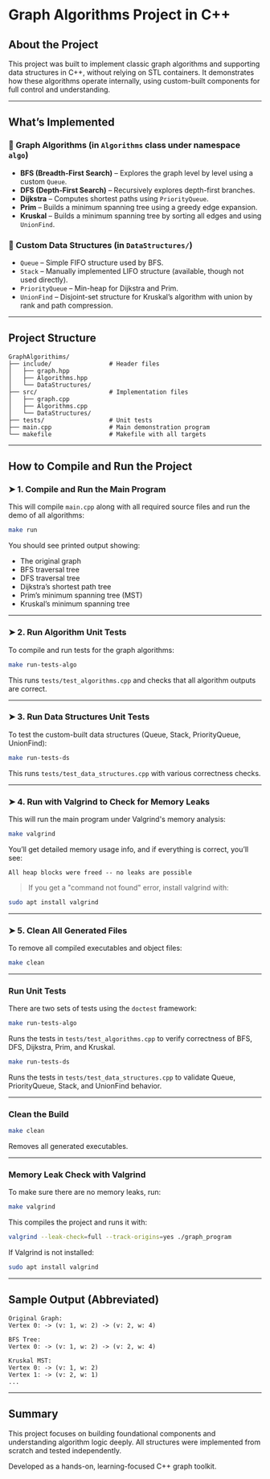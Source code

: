 # Graph Algorithms Project in C++

## About the Project

This project was built to implement classic graph algorithms and supporting data structures in C++, without relying on STL containers. 
It demonstrates how these algorithms operate internally, using custom-built components for full control and understanding.

---

## What’s Implemented

### 🔹 Graph Algorithms (in `Algorithms` class under namespace `algo`)

- **BFS (Breadth-First Search)** – Explores the graph level by level using a custom `Queue`.
- **DFS (Depth-First Search)** – Recursively explores depth-first branches.
- **Dijkstra** – Computes shortest paths using `PriorityQueue`.
- **Prim** – Builds a minimum spanning tree using a greedy edge expansion.
- **Kruskal** – Builds a minimum spanning tree by sorting all edges and using `UnionFind`.

### 🔹 Custom Data Structures (in `DataStructures/`)

- `Queue` – Simple FIFO structure used by BFS.
- `Stack` – Manually implemented LIFO structure (available, though not used directly).
- `PriorityQueue` – Min-heap for Dijkstra and Prim.
- `UnionFind` – Disjoint-set structure for Kruskal’s algorithm with union by rank and path compression.

---

## Project Structure

```
GraphAlgorithims/
├── include/                # Header files
│   ├── graph.hpp
│   ├── Algorithms.hpp
│   └── DataStructures/
├── src/                    # Implementation files
│   ├── graph.cpp
│   ├── Algorithms.cpp
│   └── DataStructures/
├── tests/                  # Unit tests
├── main.cpp                # Main demonstration program
└── makefile                # Makefile with all targets
```

---


## How to Compile and Run the Project

### ➤ 1. Compile and Run the Main Program

This will compile `main.cpp` along with all required source files and run the demo of all algorithms:

```bash
make run
```

You should see printed output showing:

- The original graph
- BFS traversal tree
- DFS traversal tree
- Dijkstra’s shortest path tree
- Prim’s minimum spanning tree (MST)
- Kruskal’s minimum spanning tree

---

### ➤ 2. Run Algorithm Unit Tests

To compile and run tests for the graph algorithms:

```bash
make run-tests-algo
```

This runs `tests/test_algorithms.cpp` and checks that all algorithm outputs are correct.

---

### ➤ 3. Run Data Structures Unit Tests

To test the custom-built data structures (Queue, Stack, PriorityQueue, UnionFind):

```bash
make run-tests-ds
```

This runs `tests/test_data_structures.cpp` with various correctness checks.

---

### ➤ 4. Run with Valgrind to Check for Memory Leaks

This will run the main program under Valgrind's memory analysis:

```bash
make valgrind
```

You’ll get detailed memory usage info, and if everything is correct, you’ll see:

```
All heap blocks were freed -- no leaks are possible
```

> If you get a "command not found" error, install valgrind with:

```bash
sudo apt install valgrind
```

---

### ➤ 5. Clean All Generated Files

To remove all compiled executables and object files:

```bash
make clean
```
---

### Run Unit Tests

There are two sets of tests using the `doctest` framework:

```bash
make run-tests-algo
```
Runs the tests in `tests/test_algorithms.cpp` to verify correctness of BFS, DFS, Dijkstra, Prim, and Kruskal.

```bash
make run-tests-ds
```
Runs the tests in `tests/test_data_structures.cpp` to validate Queue, PriorityQueue, Stack, and UnionFind behavior.

---

###  Clean the Build

```bash
make clean
```
Removes all generated executables.

---

###  Memory Leak Check with Valgrind

To make sure there are no memory leaks, run:

```bash
make valgrind
```

This compiles the project and runs it with:

```bash
valgrind --leak-check=full --track-origins=yes ./graph_program
```

If Valgrind is not installed:

```bash
sudo apt install valgrind
```

---

## Sample Output (Abbreviated)

```
Original Graph:
Vertex 0: -> (v: 1, w: 2) -> (v: 2, w: 4)

BFS Tree:
Vertex 0: -> (v: 1, w: 2) -> (v: 2, w: 4)

Kruskal MST:
Vertex 0: -> (v: 1, w: 2)
Vertex 1: -> (v: 2, w: 1)
...
```

---

## Summary

This project focuses on building foundational components and understanding algorithm logic deeply. All structures were implemented from scratch and tested independently.

Developed as a hands-on, learning-focused C++ graph toolkit.
